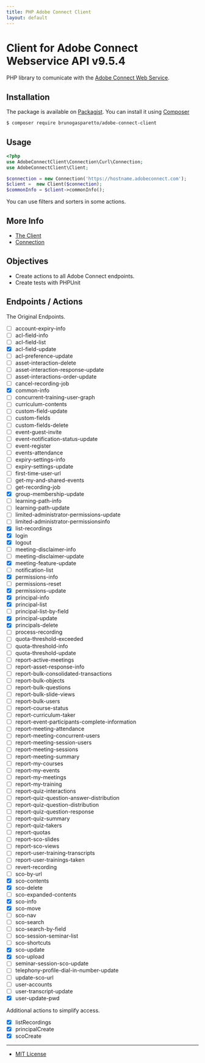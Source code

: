 ```yaml
---
title: PHP Adobe Connect Client
layout: default
---
```


# Client for Adobe Connect Webservice API v9.5.4

PHP library to comunicate with the [Adobe Connect Web Service](https://helpx.adobe.com/adobe-connect/webservices/topics.html).

## Installation ##

The package is available on [Packagist](https://packagist.org/packages/brunogasparetto/adobe-connect-client).
You can install it using [Composer](http://getcomposer.org/)

```bash
$ composer require brunogasparetto/adobe-connect-client
```

## Usage

```php
<?php
use AdobeConnectClient\Connection\Curl\Connection;
use AdobeConnectClient\Client;

$connection = new Connection('https://hostname.adobeconnect.com');
$client =  new Client($connection);
$commonInfo = $client->commonInfo();
```

You can use filters and sorters in some actions.

## More Info ##

- [The Client](client)
- [Connection](connection)

## Objectives ##

- Create actions to all Adobe Connect endpoints.
- Create tests with PHPUnit

## Endpoints / Actions ##

The Original Endpoints.

- [ ] account-expiry-info
- [ ] acl-field-info
- [ ] acl-field-list
- [x] acl-field-update
- [ ] acl-preference-update
- [ ] asset-interaction-delete
- [ ] asset-interaction-response-update
- [ ] asset-interactions-order-update
- [ ] cancel-recording-job
- [x] common-info
- [ ] concurrent-training-user-graph
- [ ] curriculum-contents
- [ ] custom-field-update
- [ ] custom-fields
- [ ] custom-fields-delete
- [ ] event-guest-invite
- [ ] event-notification-status-update
- [ ] event-register
- [ ] events-attendance
- [ ] expiry-settings-info
- [ ] expiry-settings-update
- [ ] first-time-user-url
- [ ] get-my-and-shared-events
- [ ] get-recording-job
- [x] group-membership-update
- [ ] learning-path-info
- [ ] learning-path-update
- [ ] limited-administrator-permissions-update
- [ ] limited-administrator-permissionsinfo
- [x] list-recordings
- [x] login
- [x] logout
- [ ] meeting-disclaimer-info
- [ ] meeting-disclaimer-update
- [x] meeting-feature-update
- [ ] notification-list
- [x] permissions-info
- [ ] permissions-reset
- [x] permissions-update
- [x] principal-info
- [x] principal-list
- [ ] principal-list-by-field
- [x] principal-update
- [x] principals-delete
- [ ] process-recording
- [ ] quota-threshold-exceeded
- [ ] quota-threshold-info
- [ ] quota-threshold-update
- [ ] report-active-meetings
- [ ] report-asset-response-info
- [ ] report-bulk-consolidated-transactions
- [ ] report-bulk-objects
- [ ] report-bulk-questions
- [ ] report-bulk-slide-views
- [ ] report-bulk-users
- [ ] report-course-status
- [ ] report-curriculum-taker
- [ ] report-event-participants-complete-information
- [ ] report-meeting-attendance
- [ ] report-meeting-concurrent-users
- [ ] report-meeting-session-users
- [ ] report-meeting-sessions
- [ ] report-meeting-summary
- [ ] report-my-courses
- [ ] report-my-events
- [ ] report-my-meetings
- [ ] report-my-training
- [ ] report-quiz-interactions
- [ ] report-quiz-question-answer-distribution
- [ ] report-quiz-question-distribution
- [ ] report-quiz-question-response
- [ ] report-quiz-summary
- [ ] report-quiz-takers
- [ ] report-quotas
- [ ] report-sco-slides
- [ ] report-sco-views
- [ ] report-user-training-transcripts
- [ ] report-user-trainings-taken
- [ ] revert-recording
- [ ] sco-by-url
- [x] sco-contents
- [x] sco-delete
- [ ] sco-expanded-contents
- [x] sco-info
- [x] sco-move
- [ ] sco-nav
- [ ] sco-search
- [ ] sco-search-by-field
- [ ] sco-session-seminar-list
- [ ] sco-shortcuts
- [x] sco-update
- [x] sco-upload
- [ ] seminar-session-sco-update
- [ ] telephony-profile-dial-in-number-update
- [ ] update-sco-url
- [ ] user-accounts
- [ ] user-transcript-update
- [x] user-update-pwd

Additional actions to simplify access.

- [x] listRecordings
- [x] principalCreate
- [x] scoCreate

***

- [MIT License](LICENSE)
